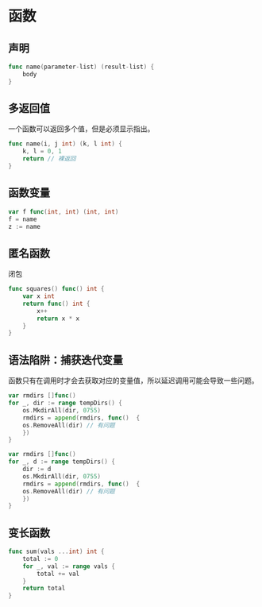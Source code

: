 # 函数

<!-- toc -->

## 声明

```go
func name(parameter-list) (result-list) {
    body
}
```

## 多返回值

一个函数可以返回多个值，但是必须显示指出。

```go
func name(i, j int) (k, l int) {
    k, l = 0, 1
    return // 裸返回
}
```

## 函数变量

```go
var f func(int, int) (int, int)
f = name
z := name
```

## 匿名函数
闭包
```go
func squares() func() int {
    var x int
    return func() int {
        x++
        return x * x
    }
}
```

## 语法陷阱：捕获迭代变量
函数只有在调用时才会去获取对应的变量值，所以延迟调用可能会导致一些问题。
```go
var rmdirs []func()
for _, dir := range tempDirs() {
    os.MkdirAll(dir, 0755)
    rmdirs = append(rmdirs, func()  {
    os.RemoveAll(dir) // 有问题
    })
}
```
```go
var rmdirs []func()
for _, d := range tempDirs() {
    dir := d
    os.MkdirAll(dir, 0755)
    rmdirs = append(rmdirs, func()  {
    os.RemoveAll(dir) // 有问题
    })
}
```

## 变长函数
```go
func sum(vals ...int) int {
    total := 0
    for _, val := range vals {
        total += val
    }
    return total
}
```
